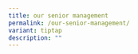 ```yaml
---
title: our senior management
permalink: /our-senior-management/
variant: tiptap
description: ""
---
```

